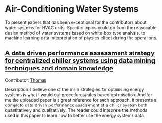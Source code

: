 # Air-Conditioning Water Systems

To present papers that has been exceptional for the contributors about water systems for HVAC units. Specific topics could go from the reasonable design method of water systems based on white-box type analysis, to machine learning data interpretation of physics effect during the operations.

## [A data driven performance assessment strategy for centralized chiller systems using data mining techniques and domain knowledge](https://github.com/ThomasXIONG151215/papers_in_energies/blob/main/air_conditioning_water_systems/A%20data%20driven%20performance%20assessment%20strategy%20for%20centralized%20chillersystems%20using%20data%20mining%20techniques%20and%20domain%20knowledge%20.pdf)

Contributor: [Thomas](https://github.com/ThomasXIONG151215)

Description: I believe one of the main strategies for optimising energy systems is what I would call procedures/rules based optimisation. And for me the uploaded paper is a great reference for such approach. It presents a complete data driven performance assessment of a chiller system both quantitatively and qualitatively. The reader could inteprete the methods used in this paper to learn how to better use the energy systems data.

